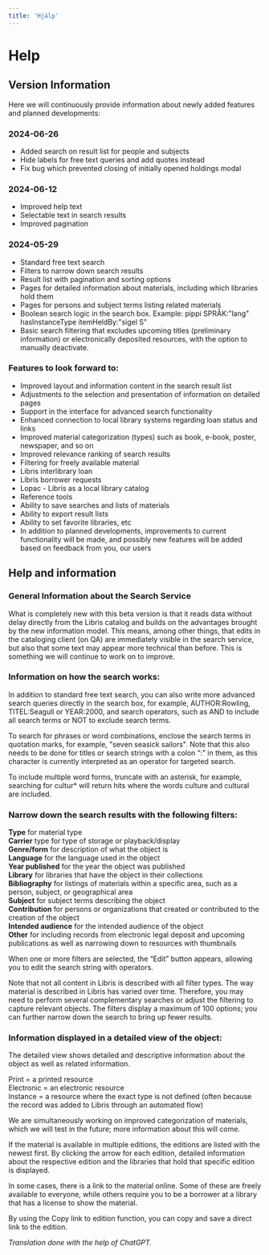 ```yaml
---
title: 'Hjälp'
---
```


# Help

## Version Information

Here we will continuously provide information about newly added features and planned developments:

### 2024-06-26

- Added search on result list for people and subjects
- Hide labels for free text queries and add quotes instead
- Fix bug which prevented closing of initially opened holdings modal

### 2024-06-12

- Improved help text
- Selectable text in search results
- Improved pagination

### 2024-05-29

- Standard free text search
- Filters to narrow down search results
- Result list with pagination and sorting options
- Pages for detailed information about materials, including which libraries hold them
- Pages for persons and subject terms listing related materials
- Boolean search logic in the search box. Example: pippi SPRÅK:"lang" hasInstanceType itemHeldBy:"sigel S"
- Basic search filtering that excludes upcoming titles (preliminary information) or electronically deposited resources, with the option to manually deactivate.

### Features to look forward to:

- Improved layout and information content in the search result list
- Adjustments to the selection and presentation of information on detailed pages
- Support in the interface for advanced search functionality
- Enhanced connection to local library systems regarding loan status and links
- Improved material categorization (types) such as book, e-book, poster, newspaper, and so on
- Improved relevance ranking of search results
- Filtering for freely available material
- Libris interlibrary loan
- Libris borrower requests
- Lopac - Libris as a local library catalog
- Reference tools
- Ability to save searches and lists of materials
- Ability to export result lists
- Ability to set favorite libraries, etc
- In addition to planned developments, improvements to current functionality will be made, and possibly new features will be added based on feedback from you, our users

## Help and information

### General Information about the Search Service

What is completely new with this beta version is that it reads data without delay directly from the Libris catalog and builds on the advantages brought by the new information model. This means, among other things, that edits in the cataloging client (on QA) are immediately visible in the search service, but also that some text may appear more technical than before. This is something we will continue to work on to improve.

### Information on how the search works:

In addition to standard free text search, you can also write more advanced search queries directly in the search box, for example, AUTHOR:Rowling, TITEL:Seagull or YEAR:2000, and search operators, such as AND to include all search terms or NOT to exclude search terms.

To search for phrases or word combinations, enclose the search terms in quotation marks, for example, "seven seasick sailors". Note that this also needs to be done for titles or search strings with a colon “:” in them, as this character is currently interpreted as an operator for targeted search.

To include multiple word forms, truncate with an asterisk, for example, searching for cultur\* will return hits where the words culture and cultural are included.

### Narrow down the search results with the following filters:

<b>Type</b> for material type<br>
<b>Carrier</b> type for type of storage or playback/display<br>
<b>Genre/form</b> for description of what the object is<br>
<b>Language</b> for the language used in the object<br>
<b>Year published</b> for the year the object was published<br>
<b>Library</b> for libraries that have the object in their collections<br>
<b>Bibliography</b> for listings of materials within a specific area, such as a person, subject, or geographical area<br>
<b>Subject</b> for subject terms describing the object<br>
<b>Contribution</b> for persons or organizations that created or contributed to the creation of the object<br>
<b>Intended audience</b> for the intended audience of the object<br>
<b>Other</b> for including records from electronic legal deposit and upcoming publications as well as narrowing down to resources with thumbnails

When one or more filters are selected, the “Edit” button appears, allowing you to edit the search string with operators.

Note that not all content in Libris is described with all filter types. The way material is described in Libris has varied over time. Therefore, you may need to perform several complementary searches or adjust the filtering to capture relevant objects. The filters display a maximum of 100 options; you can further narrow down the search to bring up fewer results.

### Information displayed in a detailed view of the object:

The detailed view shows detailed and descriptive information about the object as well as related information.

Print = a printed resource<br>
Electronic = an electronic resource<br>
Instance = a resource where the exact type is not defined (often because the record was added to Libris through an automated flow)<br>

We are simultaneously working on improved categorization of materials, which we will test in the future; more information about this will come.

If the material is available in multiple editions, the editions are listed with the newest first. By clicking the arrow for each edition, detailed information about the respective edition and the libraries that hold that specific edition is displayed.

In some cases, there is a link to the material online. Some of these are freely available to everyone, while others require you to be a borrower at a library that has a license to show the material.

By using the Copy link to edition function, you can copy and save a direct link to the edition.

<i>Translation done with the help of ChatGPT.</i>
